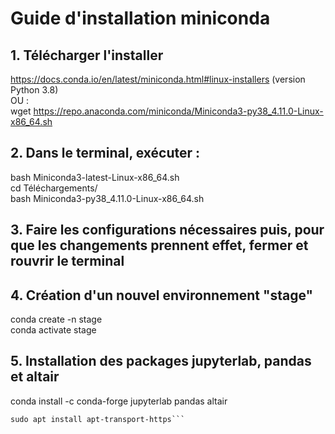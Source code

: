 # Guide d'installation miniconda

## 1. Télécharger l'installer
https://docs.conda.io/en/latest/miniconda.html#linux-installers (version Python 3.8) <br/>
OU : <br/>
wget https://repo.anaconda.com/miniconda/Miniconda3-py38_4.11.0-Linux-x86_64.sh

## 2. Dans le terminal, exécuter :
bash Miniconda3-latest-Linux-x86_64.sh <br/>
cd Téléchargements/ <br/>
bash Miniconda3-py38_4.11.0-Linux-x86_64.sh 

## 3. Faire les configurations nécessaires puis, pour que les changements prennent effet, fermer et rouvrir le terminal

## 4. Création d'un nouvel environnement "stage"
conda create -n stage <br/>
conda activate stage

## 5. Installation des packages jupyterlab, pandas et altair
conda install -c conda-forge jupyterlab pandas altair

```sudo apt update
sudo apt install apt-transport-https```
